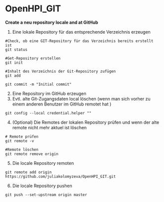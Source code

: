 # OpenHPI_GIT
**Create a neu repository locale and at GitHub**
1. Eine lokale Repository für das entsprechende Verzeichnis erzeugen
```
#Check, ob eine GIT-Repository für das Verzeichnis bereits erstellt ist 
git status

#Get-Repository erstellen
git init

#Inhalt des Verzeichnis der Git-Repository zufügen
git add

git commit -m "Initial commit"

```
2. Eine Repository im GitHub erzeugen
3. Evtl. alte Git-Zugangsdaten local löschen (wenn man sich vorher zu einem anderen Benutzer im GitHub remotet hat )
```
git config --local credential.helper ""
```
4. (Optional) Die Remotes der lokalen Repository prüfen und wenn der alte remote nicht mehr aktuel ist löschen
```
# Remote prüfen
git remote -v

#Remote löschen
git remote remove origin
```
5. Die locale Repository remoten
```
git remote add origin https://github.com/juliakolomyzeva/OpenHPI_GIT.git
```
6. Die locale Repository pushen
```
git push --set-upstream origin master
```
